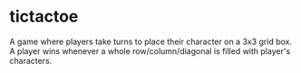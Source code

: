 # tictactoe
A game where players take turns to place their character on a 3x3 grid box. A player wins whenever a whole row/column/diagonal is filled with player's characters.
